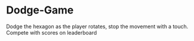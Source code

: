 # Dodge-Game
Dodge the hexagon as the player rotates, stop the movement with a touch. Compete with scores on  leaderboard
